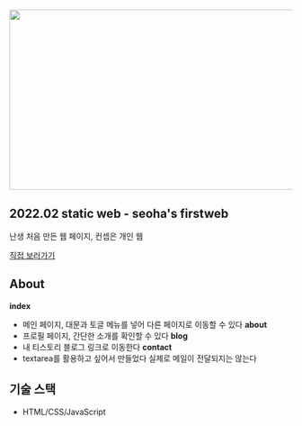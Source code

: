 
# <img src = "https://user-images.githubusercontent.com/97898227/173862507-7b1e2356-9eb3-4017-814b-bf3fb4b02ddb.gif" width="600" height="320"> 

## 2022.02 static web - seoha's firstweb
난생 처음 만든 웹 페이지, 컨셉은 개인 웹

<a href="https://seoha-dev.github.io/firstweb/">직접 보러가기</a>

## About
__index__
* 메인 페이지, 대문과 토글 메뉴를 넣어 다른 페이지로 이동할 수 있다
__about__
* 프로필 페이지, 간단한 소개를 확인할 수 있다
__blog__
* 내 티스토리 블로그 링크로 이동한다
__contact__
* textarea를 활용하고 싶어서 만들었다 실제로 메일이 전달되지는 않는다

## 기술 스택
* HTML/CSS/JavaScript
